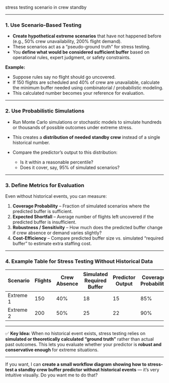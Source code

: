 stress testing scenario in crew standby

---

### **1. Use Scenario-Based Testing**

* **Create hypothetical extreme scenarios** that have not happened before (e.g., 50% crew unavailability, 200% flight demand).
* These scenarios act as a “pseudo-ground truth” for stress testing.
* You **define what would be considered sufficient buffer** based on operational rules, expert judgment, or safety constraints.

**Example:**

* Suppose rules say no flight should go uncovered.
* If 150 flights are scheduled and 40% of crew are unavailable, calculate the minimum buffer needed using combinatorial / probabilistic modeling.
* This calculated number becomes your reference for evaluation.

---

### **2. Use Probabilistic Simulations**

* Run Monte Carlo simulations or stochastic models to simulate hundreds or thousands of possible outcomes under extreme stress.
* This creates a **distribution of needed standby crew** instead of a single historical number.
* Compare the predictor’s output to this distribution:

  * Is it within a reasonable percentile?
  * Does it cover, say, 95% of simulated scenarios?

---

### **3. Define Metrics for Evaluation**

Even without historical events, you can measure:

1. **Coverage Probability** – Fraction of simulated scenarios where the predicted buffer is sufficient.
2. **Expected Shortfall** – Average number of flights left uncovered if the predicted buffer is insufficient.
3. **Robustness / Sensitivity** – How much does the predicted buffer change if crew absence or demand varies slightly?
4. **Cost-Efficiency** – Compare predicted buffer size vs. simulated “required buffer” to estimate extra staffing cost.

---

### **4. Example Table for Stress Testing Without Historical Data**

| Scenario  | Flights | Crew Absence | Simulated Required Buffer | Predictor Output | Coverage Probability |
| --------- | ------- | ------------ | ------------------------- | ---------------- | -------------------- |
| Extreme 1 | 150     | 40%          | 18                        | 15               | 85%                  |
| Extreme 2 | 200     | 50%          | 25                        | 22               | 90%                  |

---

✅ **Key Idea:** When no historical event exists, stress testing relies on **simulated or theoretically calculated “ground truth”** rather than actual past outcomes. This lets you evaluate whether your predictor is **robust and conservative enough** for extreme situations.

---

If you want, I can **create a small workflow diagram showing how to stress-test a standby crew buffer predictor without historical events** — it’s very intuitive visually. Do you want me to do that?
